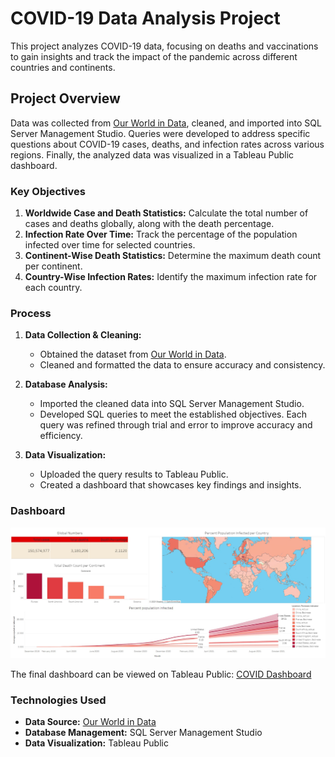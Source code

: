 # COVID-19 Data Analysis Project

This project analyzes COVID-19 data, focusing on deaths and vaccinations to gain insights and track the impact of the pandemic across different countries and continents.

## Project Overview

Data was collected from [Our World in Data](https://ourworldindata.org/covid-deaths), cleaned, and imported into SQL Server Management Studio. Queries were developed to address specific questions about COVID-19 cases, deaths, and infection rates across various regions. Finally, the analyzed data was visualized in a Tableau Public dashboard.

### Key Objectives

1. **Worldwide Case and Death Statistics:** Calculate the total number of cases and deaths globally, along with the death percentage.
2. **Infection Rate Over Time:** Track the percentage of the population infected over time for selected countries.
3. **Continent-Wise Death Statistics:** Determine the maximum death count per continent.
4. **Country-Wise Infection Rates:** Identify the maximum infection rate for each country.

### Process

1. **Data Collection & Cleaning:** 
   - Obtained the dataset from [Our World in Data](https://ourworldindata.org/covid-deaths).
   - Cleaned and formatted the data to ensure accuracy and consistency.

2. **Database Analysis:** 
   - Imported the cleaned data into SQL Server Management Studio.
   - Developed SQL queries to meet the established objectives. Each query was refined through trial and error to improve accuracy and efficiency.

3. **Data Visualization:** 
   - Uploaded the query results to Tableau Public.
   - Created a dashboard that showcases key findings and insights.

### Dashboard

![COVID Dashboard Preview](Covid%20CSV%20Data/Covid%20Dashboard.jpg)


The final dashboard can be viewed on Tableau Public: [COVID Dashboard](https://public.tableau.com/app/profile/ethan.meknassi/viz/CovidDashboard_17307590277130/Dashboard1?publish=yes)

### Technologies Used

- **Data Source:** [Our World in Data](https://ourworldindata.org/covid-deaths)
- **Database Management:** SQL Server Management Studio
- **Data Visualization:** Tableau Public
